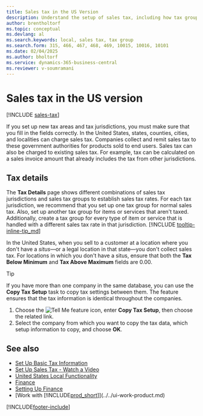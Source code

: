 ```yaml
---
title: Sales tax in the US Version
description: Understand the setup of sales tax, including how tax groups, tax areas (such as states, counties, cities, and localities), tax jurisdictions, and tax details work.
author: brentholtorf
ms.topic: conceptual
ms.devlang: al
ms.search.keywords: local, sales tax, tax group
ms.search.form: 315, 466, 467, 468, 469, 10015, 10016, 10101
ms.date: 02/04/2025
ms.author: bholtorf
ms.service: dynamics-365-business-central
ms.reviewer: v-soumramani
---
```


# Sales tax in the US version

[!INCLUDE [sales-tax](../includes/CAMXUS/sales-tax-setup.md)]

If you set up new tax areas and tax jurisdictions, you must make sure that you fill in the fields correctly. In the United States, states, counties, cities, and localities can charge sales tax. Companies collect and remit sales tax to these government authorities for products sold to end users. Sales tax can also be charged to existing sales tax. For example, tax can be calculated on a sales invoice amount that already includes the tax from other jurisdictions.  

## Tax details

The **Tax Details** page shows different combinations of sales tax jurisdictions and sales tax groups to establish sales tax rates. For each tax jurisdiction, we recommend that you set up one tax group for normal sales tax. Also, set up another tax group for items or services that aren't taxed. Additionally, create a tax group for every type of item or service that is handled with a different sales tax rate in that jurisdiction. [!INCLUDE [tooltip-inline-tip_md](../../includes/tooltip-inline-tip_md.md)]  

In the United States, when you sell to a customer at a location where you don't have a *situs*—or a legal location in that state—you don't collect sales tax. For locations in which you don't have a situs, ensure that both the **Tax Below Minimum** and **Tax Above Maximum** fields are 0.00.  

> [!TIP]
> If you have more than one company in the same database, you can use the **Copy Tax Setup** task to copy tax settings between them. The feature ensures that the tax information is identical throughout the companies.
>
> 1. Choose the ![Tell Me feature](../../media/ui-search/search_small.png "Tell me what you want to do") icon, enter **Copy Tax Setup**, then choose the related link.
> 1. Select the company from which you want to copy the tax data, which setup information to copy, and choose **OK**.

## See also

- [Set Up Basic Tax Information](us-tax-setup.md)  
- [Set Up Sales Tax - Watch a Video](https://youtu.be/AfD-D9uf6po)  
- [United States Local Functionality](united-states-local-functionality.md)  
- [Finance](../../finance.md)  
- [Setting Up Finance](../../finance.md)  
- [Work with [!INCLUDE[prod_short](../../includes/prod_short.md)]](../../ui-work-product.md)  

[!INCLUDE[footer-include](../../includes/footer-banner.md)]
